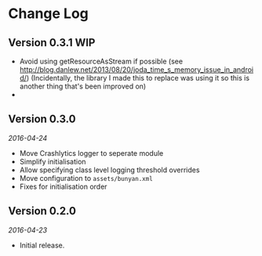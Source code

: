 Change Log
==========

## Version 0.3.1 WIP

 *  Avoid using getResourceAsStream if possible (see http://blog.danlew.net/2013/08/20/joda_time_s_memory_issue_in_android/)
    (Incidentally, the library I made this to replace was using it so this is another thing that's been improved on)
 *  

## Version 0.3.0

_2016-04-24_

 *  Move Crashlytics logger to seperate module
 *  Simplify initialisation
 *  Allow specifying class level logging threshold overrides
 *  Move configuration to `assets/bunyan.xml`
 *  Fixes for initialisation order

## Version 0.2.0

_2016-04-23_

 *  Initial release.

